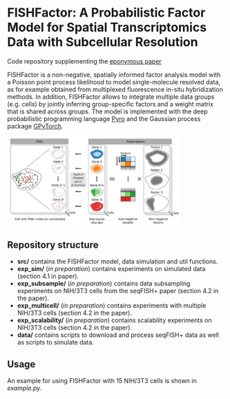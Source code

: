 # FISHFactor: A Probabilistic Factor Model for Spatial Transcriptomics Data with Subcellular Resolution
Code repository supplementing the [eponymous paper](https://www.biorxiv.org/content/10.1101/2021.11.04.467354v1)

FISHFactor is a non-negative, spatially informed factor analysis model with a Poisson point process likelihood to model single-molecule resolved data, as for example obtained from multiplexed fluorescence in-situ hybridization methods. In addition, FISHFactor allows to integrate multiple data groups (e.g. cells) by jointly inferring group-specific factors and a weight matrix that is shared across groups. The model is implemented with the deep probabilistic programming language [Pyro](https://pyro.ai/) and the Gaussian process package [GPyTorch](https://gpytorch.ai/).

<img src="model.png" width=80% height=80%>


## Repository structure
- **src/** contains the FISHFactor model, data simulation and util functions.
- **exp_sim/** (*in preparation*) contains experiments on simulated data (section 4.1 in paper).
- **exp_subsample/** (*in preparation*) contains data subsampling experiments on NIH/3T3 cells from the seqFISH+ paper (section 4.2 in the paper).
- **exp_multicell/** (*in preparation*) contains experiments with multiple NIH/3T3 cells (section 4.2 in the paper).
- **exp_scalability/** (*in preparation*) contains scalability experiments on NIH/3T3 cells (section 4.2 in the paper).
- **data/** contains scripts to download and process seqFISH+ data as well as scripts to simulate data.

## Usage

An example for using FISHFactor with 15 NIH/3T3 cells is shown in *example.py*.
